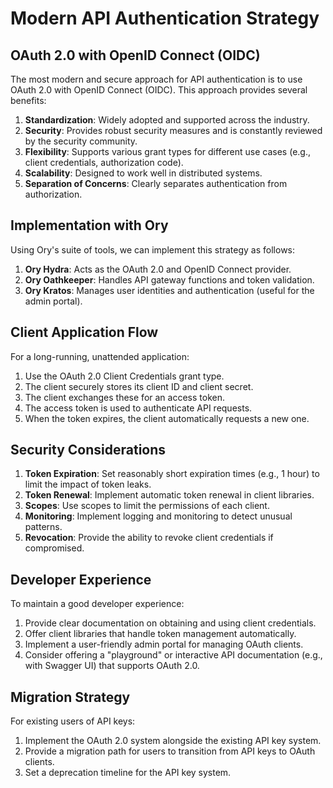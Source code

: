 # Modern API Authentication Strategy

## OAuth 2.0 with OpenID Connect (OIDC)

The most modern and secure approach for API authentication is to use OAuth 2.0 with OpenID Connect (OIDC). This approach provides several benefits:

1. **Standardization**: Widely adopted and supported across the industry.
2. **Security**: Provides robust security measures and is constantly reviewed by the security community.
3. **Flexibility**: Supports various grant types for different use cases (e.g., client credentials, authorization code).
4. **Scalability**: Designed to work well in distributed systems.
5. **Separation of Concerns**: Clearly separates authentication from authorization.

## Implementation with Ory

Using Ory's suite of tools, we can implement this strategy as follows:

1. **Ory Hydra**: Acts as the OAuth 2.0 and OpenID Connect provider.
2. **Ory Oathkeeper**: Handles API gateway functions and token validation.
3. **Ory Kratos**: Manages user identities and authentication (useful for the admin portal).

## Client Application Flow

For a long-running, unattended application:

1. Use the OAuth 2.0 Client Credentials grant type.
2. The client securely stores its client ID and client secret.
3. The client exchanges these for an access token.
4. The access token is used to authenticate API requests.
5. When the token expires, the client automatically requests a new one.

## Security Considerations

1. **Token Expiration**: Set reasonably short expiration times (e.g., 1 hour) to limit the impact of token leaks.
2. **Token Renewal**: Implement automatic token renewal in client libraries.
3. **Scopes**: Use scopes to limit the permissions of each client.
4. **Monitoring**: Implement logging and monitoring to detect unusual patterns.
5. **Revocation**: Provide the ability to revoke client credentials if compromised.

## Developer Experience

To maintain a good developer experience:

1. Provide clear documentation on obtaining and using client credentials.
2. Offer client libraries that handle token management automatically.
3. Implement a user-friendly admin portal for managing OAuth clients.
4. Consider offering a "playground" or interactive API documentation (e.g., with Swagger UI) that supports OAuth 2.0.

## Migration Strategy

For existing users of API keys:

1. Implement the OAuth 2.0 system alongside the existing API key system.
2. Provide a migration path for users to transition from API keys to OAuth clients.
3. Set a deprecation timeline for the API key system.